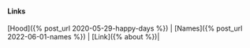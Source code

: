 #### Links

[Hood]({% post_url 2020-05-29-happy-days %}) |
[Names]({% post_url 2022-06-01-names %}) | 
[Link]({%  about %})|